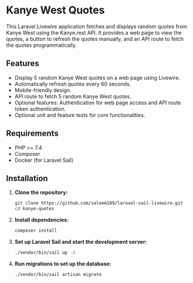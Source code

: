 # Kanye West Quotes

This Laravel Livewire application fetches and displays random quotes from Kanye West using the Kanye.rest API. It provides a web page to view the quotes, a button to refresh the quotes manually, and an API route to fetch the quotes programmatically.

## Features

- Display 5 random Kanye West quotes on a web page using Livewire.
- Automatically refresh quotes every 60 seconds.
- Mobile-friendly design.
- API route to fetch 5 random Kanye West quotes.
- Optional features: Authentication for web page access and API route token authentication.
- Optional unit and feature tests for core functionalities.

## Requirements

- PHP >= 7.4
- Composer
- Docker (for Laravel Sail)

## Installation

1. **Clone the repository:**

   ```bash
   git clone https://github.com/saleem189/laravel-sail-livewire.git
   cd kanye-quotes

2. **Install dependencies:**
    ```bash
    composer install

3. **Set up Laravel Sail and start the development server:**
    ```bash
    ./vendor/bin/sail up -d

4. **Run migrations to set up the database:**
    ```bash
    ./vendor/bin/sail artisan migrate

